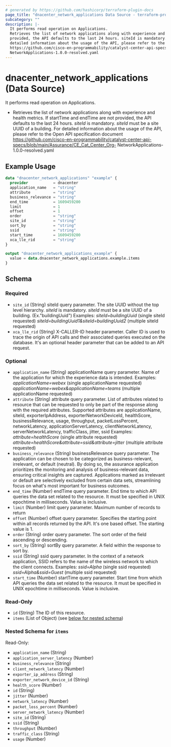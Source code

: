 ```yaml
---
# generated by https://github.com/hashicorp/terraform-plugin-docs
page_title: "dnacenter_network_applications Data Source - terraform-provider-dnacenter"
subcategory: ""
description: |-
  It performs read operation on Applications.
  Retrieves the list of network applications along with experience and health metrics. If startTime and endTime are not
  provided, the API defaults to the last 24 hours. siteId is mandatory. siteId must be a site UUID of a building. For
  detailed information about the usage of the API, please refer to the Open API specification document
  https://github.com/cisco-en-programmability/catalyst-center-api-specs/blob/main/Assurance/CECatCenter_Org-
  NetworkApplications-1.0.0-resolved.yaml
---
```


# dnacenter_network_applications (Data Source)

It performs read operation on Applications.

- Retrieves the list of network applications along with experience and health metrics. If startTime and endTime are not
provided, the API defaults to the last 24 hours. *siteId* is mandatory. *siteId* must be a site UUID of a building. For
detailed information about the usage of the API, please refer to the Open API specification document
https://github.com/cisco-en-programmability/catalyst-center-api-specs/blob/main/Assurance/CE_Cat_Center_Org-
NetworkApplications-1.0.0-resolved.yaml

## Example Usage

```terraform
data "dnacenter_network_applications" "example" {
  provider           = dnacenter
  application_name   = "string"
  attribute          = "string"
  business_relevance = "string"
  end_time           = 1609459200
  limit              = 1
  offset             = 1
  order              = "string"
  site_id            = "string"
  sort_by            = "string"
  ssid               = "string"
  start_time         = 1609459200
  xca_lle_rid        = "string"
}

output "dnacenter_network_applications_example" {
  value = data.dnacenter_network_applications.example.items
}
```

<!-- schema generated by tfplugindocs -->
## Schema

### Required

- `site_id` (String) siteId query parameter. The site UUID without the top level hierarchy. *siteId* is mandatory. *siteId* must be a site UUID of a building. (Ex."buildingUuid") Examples: *siteId=buildingUuid* (single siteId requested) *siteId=buildingUuid1&siteId=buildingUuid2* (multiple siteId requested)
- `xca_lle_rid` (String) X-CALLER-ID header parameter. Caller ID is used to trace the origin of API calls and their associated queries executed on the database. It's an optional header parameter that can be added to an API request.

### Optional

- `application_name` (String) applicationName query parameter. Name of the application for which the experience data is intended.
Examples:
*applicationName=webex* (single applicationName requested)
*applicationName=webex&applicationName=teams* (multiple applicationName requested)
- `attribute` (String) attribute query parameter. List of attributes related to resource that can be requested to only be part of the response along with the required attributes. Supported attributes are applicationName, siteId, exporterIpAddress, exporterNetworkDeviceId, healthScore, businessRelevance, usage, throughput, packetLossPercent, networkLatency, applicationServerLatency, clientNetworkLatency, serverNetworkLatency, trafficClass, jitter, ssid Examples: *attribute=healthScore* (single attribute requested) *attribute=healthScore&attribute=ssid&attribute=jitter* (multiple attribute requested)
- `business_relevance` (String) businessRelevance query parameter. The application can be chosen to be categorized as business-relevant, irrelevant, or default (neutral). By doing so, the assurance application prioritizes the monitoring and analysis of business-relevant data, ensuring critical insights are captured. Applications marked as irrelevant or default are selectively excluded from certain data sets, streamlining focus on what's most important for business outcomes.
- `end_time` (Number) endTime query parameter. End time to which API queries the data set related to the resource. It must be specified in UNIX epochtime in milliseconds. Value is inclusive.
- `limit` (Number) limit query parameter. Maximum number of records to return
- `offset` (Number) offset query parameter. Specifies the starting point within all records returned by the API. It's one based offset. The starting value is 1.
- `order` (String) order query parameter. The sort order of the field ascending or descending.
- `sort_by` (String) sortBy query parameter. A field within the response to sort by.
- `ssid` (String) ssid query parameter. In the context of a network application, SSID refers to the name of the wireless network to which the client connects.
Examples:
*ssid=Alpha* (single ssid requested)
*ssid=Alpha&ssid=Guest* (multiple ssid requested)
- `start_time` (Number) startTime query parameter. Start time from which API queries the data set related to the resource. It must be specified in UNIX epochtime in milliseconds. Value is inclusive.

### Read-Only

- `id` (String) The ID of this resource.
- `items` (List of Object) (see [below for nested schema](#nestedatt--items))

<a id="nestedatt--items"></a>
### Nested Schema for `items`

Read-Only:

- `application_name` (String)
- `application_server_latency` (Number)
- `business_relevance` (String)
- `client_network_latency` (Number)
- `exporter_ip_address` (String)
- `exporter_network_device_id` (String)
- `health_score` (Number)
- `id` (String)
- `jitter` (Number)
- `network_latency` (Number)
- `packet_loss_percent` (Number)
- `server_network_latency` (Number)
- `site_id` (String)
- `ssid` (String)
- `throughput` (Number)
- `traffic_class` (String)
- `usage` (Number)
